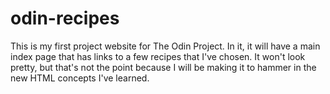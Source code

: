 # odin-recipes
This is my first project website for The Odin Project. In it, it will have a main index page that has links to a few recipes that I've chosen. It won't look pretty, but that's not the point because I will be making it to hammer in the new HTML concepts I've learned.
